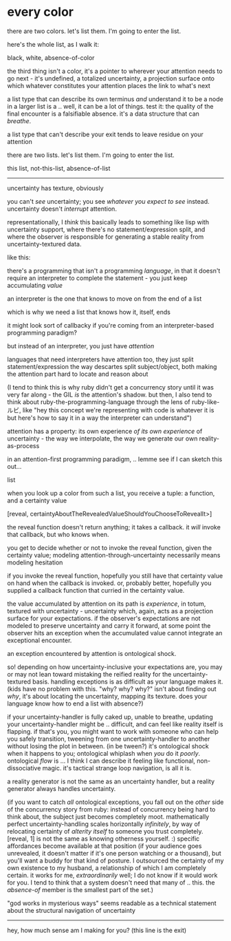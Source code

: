# every color

there are two colors. let's list them. I'm going to enter the list.

here's the whole list, as I walk it:

black, white, absence-of-color

the third thing isn't a color, it's a pointer to wherever your attention needs to go next - it's undefined, a totalized uncertainty, a projection surface onto which whatever constitutes your attention places the link to what's next

a list type that can describe its own terminus _and_ understand it to be a node in a larger list is a .. well, it can be a lot of things. test it: the quality of the final encounter is a falsifiable absence. it's a data structure that can _breathe_.

a list type that can't describe your exit tends to leave residue on your attention

there are two lists. let's list them. I'm going to enter the list.

this list, not-this-list, absence-of-list

***

uncertainty has texture, obviously

you can't _see_ uncertainty; you see _whatever you expect to see_ instead. uncertainty doesn't _interrupt_ attention.

representationally, I _think_ this basically leads to something like lisp with uncertainty support, where there's no statement/expression split, and where the observer is responsible for generating a stable reality from uncertainty-textured data.

like this:

there's a programming that isn't a programming _language_, in that it doesn't require an interpreter to complete the statement - you just keep accumulating _value_

an interpreter is the one that knows to move on from the end of a list

which is why we need a list that knows how it, itself, ends

it might look sort of callbacky if you're coming from an interpreter-based programming paradigm?

but instead of an interpreter, you just have _attention_

languages that need interpreters have attention too, they just split statement/expression the way descartes split subject/object, both making the attention part hard to locate and reason about

(I tend to think this is why ruby didn't get a concurrency story until it was very far along - the GIL _is_ the attention's shadow. but then, I also tend to think about ruby-the-programming-language through the lens of ruby-like-ルビ, like "hey this concept we're representing with code is whatever it is but here's how to say it in a way the interpreter can understand")

attention has a property: its own experience _of its own experience_ of uncertainty - the way we interpolate, the way we generate our own reality-as-process

in an attention-first programming paradigm, .. lemme see if I can sketch this out...

list

when you look up a color from such a list, you receive a tuple: a function, and a certainty value

\[reveal, certaintyAboutTheRevealedValueShouldYouChooseToRevealIt>]

the reveal function doesn't return anything; it takes a callback. it _will_ invoke that callback, but who knows when.

you get to decide whether or not to invoke the reveal function, given the certainty value; modeling attention-through-uncertainty necessarily means modeling hesitation

if you invoke the reveal function, hopefully you still have that certainty value on hand when the callback is invoked. or, probably better, hopefully you supplied a callback function that curried in the certainty value.

the value accumulated by attention on its path is _experience_, in totum, textured with uncertainty - uncertainty which, again, acts as a projection surface for your expectations. if the observer's expectations are not modeled to preserve uncertainty and carry it forward, at some point the observer hits an exception when the accumulated value cannot integrate an exceptional encounter.

an exception encountered by attention is ontological shock.

so! depending on how uncertainty-inclusive your expectations are, you may or may not lean toward mistaking the reified reality for the uncertainty-textured basis. handling exceptions is as difficult as your language makes it. (kids have no problem with this. "why? why? why?" isn't about finding out _why_, it's about locating the uncertainty, mapping its texture. does your language know how to end a list with absence?)

if your uncertainty-handler is fully caked up, unable to breathe, updating your uncertainty-handler might be .. difficult, and can feel like reality itself is flapping. if that's you, you might want to work with someone who can help you safely transition, tweening from one uncertainty-handler to another without losing the plot in between. (in be tween?) it's ontological shock when it happens to you; ontological whiplash when _you_ do it _poorly_. ontological _flow_ is ... I think I can describe it feeling like functional, non-dissociative magic. it's tactical strange loop navigation, is all it is.

a reality generator is not the same as an uncertainty handler, but a reality generator always handles uncertainty.

(if you want to catch _all_ ontological exceptions, you fall out on the _other_ side of the concurrency story from ruby: instead of concurrency being hard to think about, the subject just becomes completely moot. mathematically perfect uncertainty-handling scales horizontally _infinitely_, by way of relocating certainty of _alterity itself_ to someone you trust completely. \[reveal, 1] is not the same as knowing otherness yourself. :) specific affordances become available at that position (if your audience goes unrevealed, it doesn't matter if it's one person watching or a thousand), but you'll want a buddy for that kind of posture. I outsourced the certainty of my own existence to my husband, a relationship of which I am completely certain. it works for me, _extraordinarily_ well; I do not know if it would work for you. I tend to think that a system doesn't need that many of .. this. the _absence-of_ member is the smallest part of the set.)

"god works in mysterious ways" seems readable as a technical statement about the structural navigation of uncertainty

***

hey, how much sense am I making for you? (this line is the exit)
